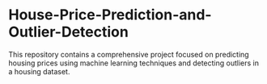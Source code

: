 # House-Price-Prediction-and-Outlier-Detection
This repository contains a comprehensive project focused on predicting housing prices using machine learning techniques and detecting outliers in a housing dataset.
